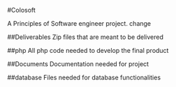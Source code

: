 #Colosoft

A Principles of Software engineer project.
change

##Deliverables
Zip files that are meant to be delivered

##php
All php code needed to develop the final product

##Documents
Documentation needed for project

##database
Files needed for database functionalities
